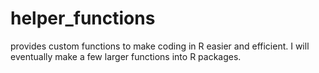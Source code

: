 # helper_functions
 provides custom functions to make coding in R easier and efficient. I will eventually make a few larger functions into R packages.
